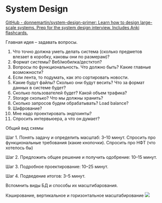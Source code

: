 # System Design

[GitHub - donnemartin/system-design-primer: Learn how to design large-scale systems. Prep for the system design interview. Includes Anki flashcards.](https://github.com/donnemartin/system-design-primer)

Главная идея – задавать вопросы.
1.  Что точно должна уметь делать система (сколько предметов влезает в коробку, каковы они по размерам)?
2. Формат системы? Веб/мобилка/дестктоп?
3. Вопросы по функциональность. Что должно быть? Какие главные возможности?
4. Если лента, то подумать, как это сортировать новости.
5. Какие будут файлы? Сколько они будут весить? Что за формат данных в системе будет?
6. Сколько пользователей будет? Какой объем трафика? 
7. Storage сколько? Что мы должны хранить?
8. Сколько запросов будем обрабатывать? Load balance?
9. Шифрование?
10. Мне надо проектировать эндпоинты?
11. Спросить интервьюера, а что он думает?

Общий вид схемы

Шаг 1. Понять задачу и определить масштаб: 3–10 минут.  Спросить про функциональные требования (какие кнопочки). Спросить про НФТ (что хотелось бы)
  
Шаг 2. Предложить общее решение и получить одобрение: 10–15 минут.  
  
Шаг 3. Подробное проектирование: 10–25 минут.  
  
Шаг 4. Подведение итогов: 3–5 минут.

Вспомнить виды БД и способы их масштибарования.

Кэширование, вертикальное и горизонтальное масштабирование
![](operation-speed.png)